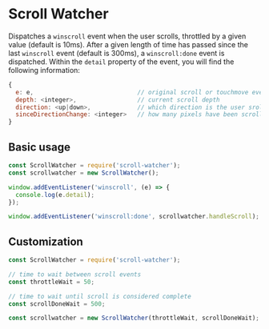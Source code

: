 # Scroll Watcher

Dispatches a `winscroll` event when the user scrolls, throttled by a given value (default is 10ms). After a given length of time has passed since the last `winscroll` event (default is 300ms), a `winscroll:done` event is dispatched. Within the `detail` property of the event, you will find the following information:

```javascript
{
  e: e,                             // original scroll or touchmove event
  depth: <integer>,                 // current scroll depth
  direction: <up|down>,             // which direction is the user srolling
  sinceDirectionChange: <integer>   // how many pixels have been scrolled since the user changed direction
}
```

## Basic usage

```javascript
const ScrollWatcher = require('scroll-watcher');
const scrollwatcher = new ScrollWatcher();

window.addEventListener('winscroll', (e) => {
  console.log(e.detail);
});

window.addEventListener('winscroll:done', scrollwatcher.handleScroll);
```

## Customization

```javascript
const ScrollWatcher = require('scroll-watcher');

// time to wait between scroll events
const throttleWait = 50;

// time to wait until scroll is considered complete
const scrollDoneWait = 500;

const scrollwatcher = new ScrollWatcher(throttleWait, scrollDoneWait);
```
